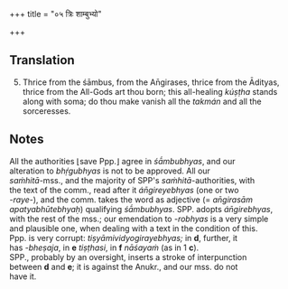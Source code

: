 +++
title = "०५ त्रिः शाम्बुभ्यो"

+++
## Translation
5. Thrice from the śāmbus, from the An̄girases, thrice from the Ādityas,  
thrice from the All-Gods art thou born; this all-healing *kúṣṭha* stands  
along with soma; do thou make vanish all the *takmán* and all the  
sorceresses.

## Notes
All the authorities ⌊save Ppp.⌋ agree in *śā́mbubhyas*, and our  
alteration to *bhṛ́gubhyas* is not to be approved. All our  
*saṁhitā*-mss., and the majority of SPP's *saṁhitā*-authorities, with  
the text of the comm., read after it *án̄gireyebhyas* (one or two  
*-raye-*), and the comm. takes the word as adjective (= *an̄girasām  
apatyabhūtebhyaḥ*) qualifying *śā́mbubhyas*. SPP. adopts *án̄girebhyas*,  
with the rest of the mss.; our emendation to *-robhyas* is a very simple  
and plausible one, when dealing with a text in the condition of this.  
Ppp. is very corrupt: *tiṣyāmividyogirayebhyas;* in **d**, further, it  
has *-bheṣaja*, in **e** *tiṣṭhasi*, in **f** *nāśayaṁ* (as in 1 **c**).  
SPP., probably by an oversight, inserts a stroke of interpunction  
between **d** and **e**; it is against the Anukr., and our mss. do not  
have it.
